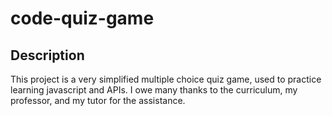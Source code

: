 # code-quiz-game

## Description
This project is a very simplified multiple choice quiz game, used to practice learning javascript and APIs. I owe many thanks to the curriculum, my professor, and my tutor for the assistance.